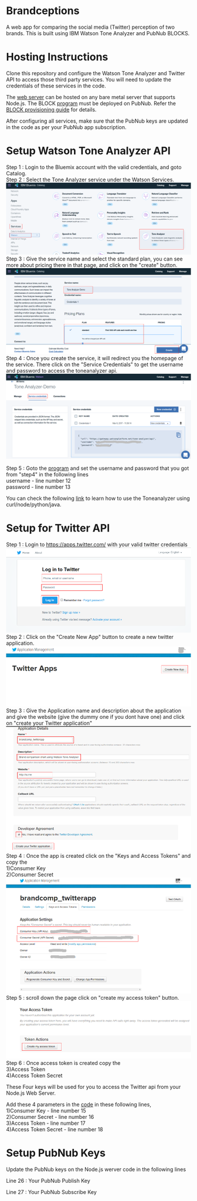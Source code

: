 # Brandceptions

A web app for comparing the social media (Twitter) perception of two brands. This is built using IBM Watson Tone Analyzer and PubNub BLOCKS. 

# Hosting Instructions

Clone this repository and configure the Watson Tone Analyzer and Twitter API to access those third party services.
You will need to update the credentials of these services in the code.

The [web server](https://github.com/shyampurk/brandcomp/tree/master/App) can be hosted on any bare metal server that supports Node.js.
The BLOCK [program](https://github.com/shyampurk/brandcomp/blob/master/Block/main.js) must be deployed on PubNub. Refer the [BLOCK provisioning guide](https://github.com/shyampurk/brandcomp/blob/master/Block/README.md) for details.

After configuring all services, make sure that the PubNub keys are updated in the code as per your PubNub app subscription.

# Setup Watson Tone Analyzer API

Step 1 : Login to the Bluemix account with the valid credentials, and goto Catalog.<br>
Step 2 : Select the Tone Analyzer service under the Watson Services.
![alt-tag](https://github.com/shyampurk/brandcomp/blob/master/screenshots/ToneAnalyzer/b_1.png)
Step 3 : Give the service name and select the standard plan, you can see more about pricing there in that page, and click on the "create" button.
![alt-tag](https://github.com/shyampurk/brandcomp/blob/master/screenshots/ToneAnalyzer/b_2.png)
Step 4 : Once you create the service, it will redirect you the homepage of the service. There click on the "Service Credentials" to get the username and password to access the toneanalyzer api.
![alt-tag](https://github.com/shyampurk/brandcomp/blob/master/screenshots/ToneAnalyzer/b_3.png)

Step 5 : Goto the [program](https://github.com/shyampurk/brandcomp/blob/master/Block/main.js) and set the username and password that you got from "step4" in the following lines<br>
	username - line number 12 <br>
	password - line number 13 <br>
	
You can check the following [link](https://www.ibm.com/watson/developercloud/tone-analyzer/api/v3/) to learn how to use the Toneanalyzer using curl/node/python/java.


# Setup for Twitter API

Step 1 : Login to https://apps.twitter.com/ with your valid twitter credentials
![alt-tag](https://github.com/shyampurk/brandcomp/blob/master/screenshots/Twitter/t_1.png)
Step 2 : Click on the "Create New App" button to create a new twitter application.
![alt-tag](https://github.com/shyampurk/brandcomp/blob/master/screenshots/Twitter/t_2.png)
Step 3 : Give the Application name and description about the application and give the website (give the dummy one if you dont have one) and click on "create your Twitter application"
![alt-tag](https://github.com/shyampurk/brandcomp/blob/master/screenshots/Twitter/t_4.png)
Step 4 : Once the app is created click on the "Keys and Access Tokens" and copy the <br>
	1)Consumer Key <br>
	2)Consumer Secret <br>
![alt-tag](https://github.com/shyampurk/brandcomp/blob/master/screenshots/Twitter/t_5.png)	
Step 5 : scroll down the page click on "create my access token" button.
![alt-tag](https://github.com/shyampurk/brandcomp/blob/master/screenshots/Twitter/t_7.png)
Step 6 : Once access token is created copy the <br>
	3)Access Token <br>
	4)Access Token Secret <br>

These Four keys will be used for you to access the Twitter api from your Node.js Web Server.

Add these 4 parameters in the [code](https://github.com/shyampurk/brandcomp/blob/master/App/routes/index.js)
in these following lines,<br>
 	1)Consumer Key  - line number 15 <br>
	2)Consumer Secret  - line number 16 <br>
	3)Access Token  - line number 17 <br>
	4)Access Token Secret  - line number 18 <br>	

# Setup PubNub Keys

Update the PubNub keys on the Node.js werver code in the following lines

Line 26 : Your PubNub Publish Key

Line 27 : Your PubNub Subscribe Key
